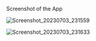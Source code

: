 Screenshot of the App

![Screenshot_20230703_231559](https://github.com/ShahirSammun/Flutter_Test/assets/135459672/ebdd20fd-7bd7-4ab5-a026-48e94a7767fa)



![Screenshot_20230703_231633](https://github.com/ShahirSammun/Flutter_Test/assets/135459672/ff93e6b2-2fbc-4f35-bc83-1739fbbb1fe8)
